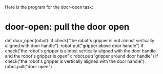 
Here is the program for the door-open task:

# door-open: pull the door open 
def door_open(robot): 
    if check("the robot's gripper is not almost vertically aligned with door handle"): 
        robot.put("gripper above door handle") 
    if check("the robot's gripper is almost vertically aligned with the door handle and the robot's gripper is open"): 
        robot.put("gripper around door handle") 
    if check("the robot's gripper is vertically aligned with the door handle"): 
        robot.pull("door open")